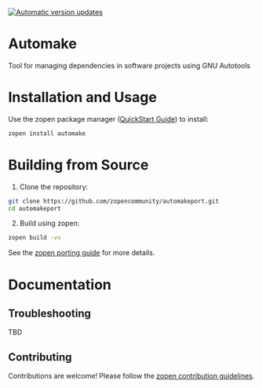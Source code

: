 [![Automatic version updates](https://github.com/ZOSOpenTools/automakeport/actions/workflows/bump.yml/badge.svg)](https://github.com/ZOSOpenTools/automakeport/actions/workflows/bump.yml)

# Automake

Tool for managing dependencies in software projects using GNU Autotools

# Installation and Usage

Use the zopen package manager ([QuickStart Guide](https://zopen.community/#/Guides/QuickStart)) to install:
```bash
zopen install automake
```

# Building from Source

1. Clone the repository:
```bash
git clone https://github.com/zopencommunity/automakeport.git
cd automakeport
```
2. Build using zopen:
```bash
zopen build -vv
```

See the [zopen porting guide](https://zopen.community/#/Guides/Porting) for more details.

# Documentation


## Troubleshooting
TBD

## Contributing
Contributions are welcome! Please follow the [zopen contribution guidelines](https://github.com/zopencommunity/meta/blob/main/CONTRIBUTING.md).
